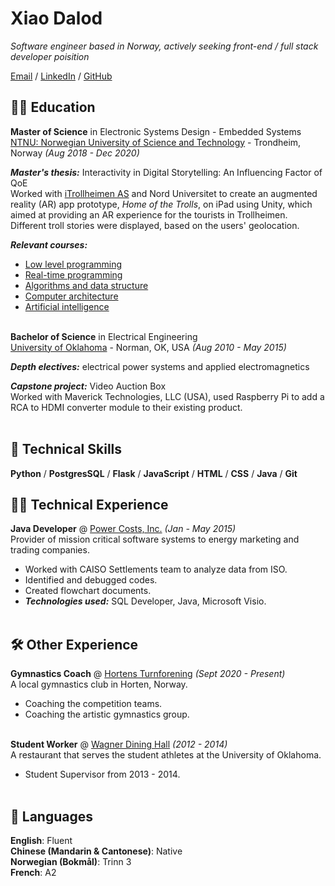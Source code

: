 # Xiao Dalod

_Software engineer based in Norway, actively seeking front-end / full stack developer poisition_ <br>

[Email](mailto:xiao.dalod@gmail.com) / [LinkedIn](https://www.linkedin.com/in/xiao-dalod/) / [GitHub](https://github.com/trollmarsj)

## 👩‍🎓 Education

**Master of Science** in Electronic Systems Design - Embedded Systems<br>
[NTNU: Norwegian University of Science and Technology](https://www.ntnu.edu) - Trondheim, Norway _(Aug 2018 - Dec 2020)_ <br>

**_Master's thesis:_** Interactivity in Digital Storytelling: An Influencing Factor of QoE<br>
Worked with [iTrollheimen AS](https://itrollheimen.no) and Nord Universitet to create an augmented reality (AR) app prototype, _Home of the Trolls_, on iPad using Unity, which aimed at providing an AR experience for the tourists in Trollheimen. Different troll stories were displayed, based on the users' geolocation.<br>

**_Relevant courses:_**
  - [Low level programming](https://www.ntnu.edu/studies/courses/TDT4258#tab=omEmnet)
  - [Real-time programming](https://www.ntnu.edu/studies/courses/TTK4145#tab=omEmnet)
  - [Algorithms and data structure](https://www.ntnu.no/studier/emner/TDT4120#tab=omEmnet)
  - [Computer architecture](https://www.ntnu.edu/studies/courses/TDT4260#tab=omEmnet)
  - [Artificial intelligence](https://www.ntnu.edu/studies/courses/TDT4136#tab=omEmnet)
<br><br>


**Bachelor of Science** in Electrical Engineering<br>
[University of Oklahoma](http://www.ou.edu) - Norman, OK, USA _(Aug 2010 - May 2015)_ <br>

**_Depth electives:_** electrical power systems and applied electromagnetics<br>

**_Capstone project:_** Video Auction Box<br>
Worked with Maverick Technologies, LLC (USA), used Raspberry Pi to add a RCA to HDMI converter module to their existing product.
<br><br>

## 🔧 Technical Skills
**Python** / **PostgresSQL** / **Flask** / **JavaScript** / **HTML** / **CSS** / **Java** / **Git**


## 👩‍💻 Technical Experience

**Java Developer** @ [Power Costs, Inc.](https://www.powercosts.com) _(Jan - May 2015)_ <br>
Provider of mission critical software systems to energy marketing and trading companies.
  - Worked with CAISO Settlements team to analyze data from ISO.
  - Identified and debugged codes.
  - Created flowchart documents.
  - **_Technologies used:_** SQL Developer, Java, Microsoft Visio.
<br><br>

## 🛠️ Other Experience

**Gymnastics Coach** @ [Hortens Turnforening](https://www.hortensturnforening.no) _(Sept 2020 - Present)_ <br>
A local gymnastics club in Horten, Norway.
  - Coaching the competition teams.
  - Coaching the artistic gymnastics group.
<br><br>

**Student Worker** @ [Wagner Dining Hall](https://static.soonersports.com/custompages/microsites/facilities/brushed/headington.html) _(2012 - 2014)_ <br>
A restaurant that serves the student athletes at the University of Oklahoma.
  - Student Supervisor from 2013 - 2014.
<br><br>

## 💬 Languages
**English**: Fluent <br>
**Chinese (Mandarin & Cantonese)**: Native <br>
**Norwegian (Bokmål)**: Trinn 3 <br>
**French**: A2 
<br><br>